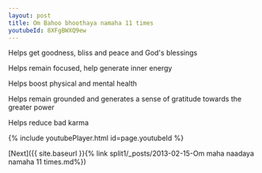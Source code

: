 ```yaml
---
layout: post
title: Om Bahoo bhoothaya namaha 11 times
youtubeId: 8XFgBWXQ9ew
---
```

 
 
Helps get goodness, bliss and peace and God's blessings
 
Helps remain focused, help generate inner energy 
 
Helps boost physical and mental health 
 
Helps remain grounded and generates a sense of gratitude towards the greater power 
 
Helps reduce bad karma
 
 
 
 


{% include youtubePlayer.html id=page.youtubeId %}
 
[Next]({{ site.baseurl }}{% link  split1/_posts/2013-02-15-Om maha naadaya namaha 11 times.md%})
 
